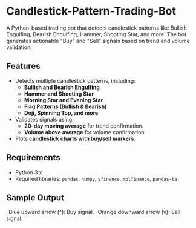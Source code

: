 # Candlestick-Pattern-Trading-Bot

A Python-based trading bot that detects candlestick patterns like Bullish Engulfing, Bearish Engulfing, Hammer, Shooting Star, and more. The bot generates actionable "Buy" and "Sell" signals based on trend and volume validation.

## **Features**
- Detects multiple candlestick patterns, including:
  - **Bullish and Bearish Engulfing**
  - **Hammer and Shooting Star**
  - **Morning Star and Evening Star**
  - **Flag Patterns (Bullish & Bearish)**
  - **Doji, Spinning Top, and more**
- Validates signals using:
  - **20-day moving average** for trend confirmation.
  - **Volume above average** for volume confirmation.
- Plots **candlestick charts with buy/sell markers**.

## **Requirements**
- Python 3.x
- Required libraries: `pandas`, `numpy`, `yfinance`, `mplfinance`, `pandas-ta`

## **Sample Output**
-Blue upward arrow (^): Buy signal.
-Orange downward arrow (v): Sell signal.
